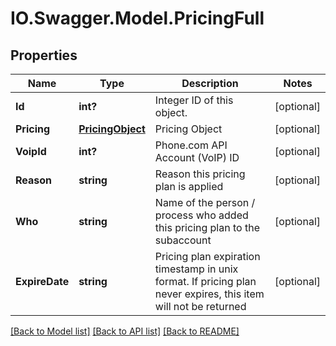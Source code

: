 # IO.Swagger.Model.PricingFull
## Properties

Name | Type | Description | Notes
------------ | ------------- | ------------- | -------------
**Id** | **int?** | Integer ID of this object. | [optional] 
**Pricing** | [**PricingObject**](PricingObject.md) | Pricing Object | [optional] 
**VoipId** | **int?** | Phone.com API Account (VoIP) ID | [optional] 
**Reason** | **string** | Reason this pricing plan is applied | [optional] 
**Who** | **string** | Name of the person / process who added this pricing plan to the subaccount | [optional] 
**ExpireDate** | **string** | Pricing plan expiration timestamp in unix format. If pricing plan never expires, this item will not be returned | [optional] 

[[Back to Model list]](../README.md#documentation-for-models) [[Back to API list]](../README.md#documentation-for-api-endpoints) [[Back to README]](../README.md)

